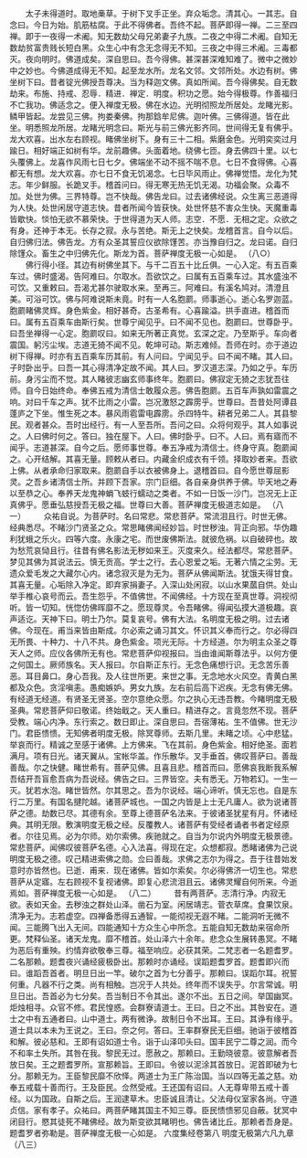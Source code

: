 <!-- { "loadSidebar": true } -->
　　太子未得道时。取地槀草。于树下叉手正坐。弃众垢念。清其心。一其志。自念曰。今日为始。肌筋枯腐。于此不得佛者。吾终不起。菩萨即得一禅。二三至四禅。即于一夜得一术阇。知无数劫父母兄弟妻子九族。二夜之中得二术阇。自知无数劫贫富贵贱长短白黑。众生心中有念无念得无不知。三夜之中得三术阇。三毒都灭。夜向明时。佛道成矣。深自思曰。吾今得佛。甚深甚深难知难了。微中之微妙中之妙也。今佛道成得无不知。起至龙水所。龙名文邻。文邻所处。水边有树。佛坐树下曰。昔者锭光佛授吾尊决。当为释迦文佛。真如所闻。吾今得佛矣。自无数劫来。布施、持戒、忍辱．精进．禅定．明度。积功之愿。始今得极尊。作善福归不亡我功。佛适念之。便入禅度无极。佛在水边。光明彻照龙所居处。龙睹光影。鳞甲皆起。龙尝见三佛。拘娄秦佛。拘那鋡牟尼佛。迦叶佛。三佛得道。皆在此坐。明悉照龙所居。龙睹光明念曰。斯光与前三佛光影齐同。世间得无复有佛乎。龙大欢喜。出水左右顾视。睹佛坐树下。身有三十二相。紫磨金色。光明奕奕过月踰日。相好端正如树有华。龙前趣佛。头面着地。绕佛七匝。身去佛四十里。以七头覆佛上。龙喜作风雨七日七夕。佛端坐不动不摇不喘不息。七日不食得佛。心喜都无有想。龙大欢喜。亦七日不食无饥渴念。七日毕风雨止。佛禅觉悟。龙化为梵志。年少鲜服。长跪叉手。稽首问曰。得无寒无热无饥无渴。功福会聚。众毒不加。处世为佛。三界特尊。岂不快哉。佛告龙曰。过去诸佛经说。众生离三恶道得为人快。处世闲居守道志快。昔者所闻今皆获快。处世怀慈不害众生快。天魔重毒皆歇快。惔怕无欲不慕荣快。于世得道为天人师。志空．不愿．无相之定。众欲之有身。还神于本无。长存之寂。永与苦绝。斯无上之快矣。龙稽首言。自今以后。自归佛归法。佛告龙。方有众圣其誓应仪欲除馑苦。亦当豫自归之。龙曰诺。自归除馑众。畜生之中归佛先化。斯龙为首。菩萨禅度无极一心如是。
（八○）
　　佛行得小径。其边有树佛坐其下。与千二百五十比丘俱。一心入定。有五百乘车过。佛时盛渴。告阿难曰。尔取水。吾欲饮之。曰属有五百乘车过。其水盛浊不可饮。又重敕曰。吾渴尤甚尔驶取水来。至再三。阿难曰。有溪名鸠对。清澄且美。可浴可饮。佛与阿难说斯未竟。时有一人名胞罽。师事逝心。逝心名罗迦蓝。胞罽睹佛灵辉。身色紫金。相好甚奇。古圣希有。心喜踰溢。拱手直进。稽首而曰。属有五百乘车由斯行矣。世尊宁闻见乎。曰不闻不见也。胞罽曰。世尊卧乎。曰吾坐禅得一心定。胞罽叹曰。如来无所著正真觉。玄深之定。乃至斯乎。车向者震国。躬污尘埃。志道无猗不闻不见。乾坤可动。斯志难倾。吾师在时。亦于道边树下得禅。时亦有五百乘车历其前。有人问曰。宁闻见乎。曰不闻不睹。其人曰。子时卧出乎。曰吾一其心得清净定故不闻。其人曰。罗汉道志深。乃如之乎。车历前。身污尘而不觉。其人睹彼志幽玄师事终年。胞罽曰。佛寂定无猗之志犹吾往师。自今日始终命。奉佛五戒为清信士敢履众恶。佛告胞罽。五百车声孰如雷震之响。对曰千车之声。犹不比雨之小雷。岂况激怒之霹雳乎。世尊曰。吾昔处阿谭县蓬庐之下坐。惟生死之本。暴风雨雹雷电霹雳。杀四特牛。耕者兄弟二人。其县黎民。观者甚众。吾时出经行。有一人至吾所。吾问之曰。众将何观乎。其人如事说之。人曰佛时何之。答曰。独在屋下。人曰。佛时卧乎。曰不。人曰。焉有寤而不闻乎。志道甚深。自今之后。愿师事世尊。奉五净戒为清信士。终身守真。胞罽闻之。心开结解。其喜无量。顾敕从者曰。内藏金织成衣有千领。择取妙者来。吾欲上佛。从者承命归家取来。胞罽自手以衣被佛身上。退稽首曰。自今愿世尊屈影灵。之吾乡诸清信士所。并顾下吾家。宗门巨细。各自亲身供养于佛。毕天地之寿以至恭之心。奉养天龙鬼神蜎飞蚑行蠕动之类者。不如一日饭一沙门。岂况无上正真佛乎。愿垂弘慈授吾无极之福。世尊曰大善。菩萨禅度无极道志如是。
（八一）
　　众祐自说。为菩萨时。名曰常悲。常悲菩萨。常流泪且行。时世无佛。经典悉尽。不睹沙门贤圣之众。常思睹佛闻经妙旨。时世秽浊。背正向邪。华伪趣利犹蛾之乐火。四等六度。永康之宅。而世废佛斯法。就彼危祸。以自破碎也。故为愁荒哀恸且行。往昔有佛名影法无秽如来王。灭度来久。经法都尽。常悲菩萨。梦见其佛为其说法云。慎无贡高。学士之行。去心恩爱之垢。无著六情之尘劳。无遗众爱毛发之大藏尔心内。诸念寂灭是为无为。菩萨从佛闻斯法。犹饿夫得甘食。其喜无量。心垢除入净定。即弃家捐妻子。入深山处闲寂。以山水果蓏自供。处山举手椎心哀号而云。吾生怨乎。不值佛世。不闻佛经。十方现在至真世尊。洞视彻听。皆一切知。恍惚仿佛晖靡不之。愿现尊灵。令吾睹佛。得闻弘摸大道极趣。哀声适讫。天神下曰。明士乃尔。莫复哀号。佛有大法。名明度无极之明。过去诸佛。今现在。甫当来皆由斯成。尔必索之诵习其文。怀识其义奉而行之。尔必得四无所畏、十种力、十八不共。身色紫金。项光无际。十方经道。尔为明主众圣之尊天人之师。应仪各佛所无有也。常悲菩萨仰视报曰。当由谁闻斯尊法乎。以何方便之何国土。厥师族名。天人报曰。尔自斯正东行。无念色痛想行识。无念苦乐善恶。耳目鼻口。身心吾我。及人往世所更。来世之事。无念地水火风空。青黄白黑都及众色。贪淫嗔恚。愚痴嫉妒。男女九族。左右前后高下迟疾。无念有佛无佛。有经道无经道。有贤圣无贤圣。空尔意绝众愿。尔之执心无违吾教。今睹明度无极圣典。常悲菩萨仰曰敬诺。终始戢之。天人重曰。精进存之。言竟忽然不现。菩萨受教。端心内净。东行索之。数日即止。深自思曰。吾宿薄祐。生不值佛。世无沙门。君臣愦愦。无知佛者明度无极。除冥尊师。去斯几里。未睹之顷。心中悲猛。举哀而行。精诚之至感于诸佛。上方佛来。飞在其前。身色紫金。相好绝圣。面若满月。项有日光。诸天翼从。宝帐华盖。作乐散华。叉手垂首。佛叹菩萨曰。善哉善哉。尔之快健。睹世希有。菩萨见佛。且喜且悲。稽首而曰。愿佛哀我断我系解吾结开吾盲愈吾病为吾说经。佛告之曰。三界皆空。夫有悉无。万物若幻。一生一灭。犹若水泡。睹世皆然。尔其思之。吾为尔说经。端心谛听。慎无忘也。自是东行二万里。有国名揵陀越。诸菩萨城也。一国之内皆是上士无凡庸人。欲为说诸菩萨之德。劫数已尽。其德有余。至尊上德菩萨名法来。于彼诸圣犹星有月。怀诸经典。其明无限。敷演明度无极之经。反覆教人。诸菩萨有受经者诵者书者定经原者。尔往见焉。必为尔师。劝尔索佛。疾驰就之。自当为尔说内外明度无极景德。常悲菩萨。闻佛叹彼菩萨名德。心入法喜。得现在定。众想都寂。悉睹诸佛为己说明度无极之德。叹己精进索佛之勋。佥曰善哉。求佛之志尔为得之。吾于往昔始发意时亦皆然也。已逝．甫来．现在诸佛。皆如尔索矣。尔必得佛济一切生也。常悲菩萨从定寤。左右顾视不复视诸佛。即复心悲流泪且云。诸佛灵耀自何所来。今逝焉如。菩萨禅度无极一心如是。
（八二）
　　昔有两菩萨。志清行净。内寂无欲。表如天金。去秽浊之群处山泽。凿石为室。闲居靖志。菅衣草席。食果饮泉。清净无为。志若虚空。四禅备悉得五通智。一能彻视无遐不睹。二能洞听无微不闻。三能腾飞出入无间。四能通知十方众生心中所念。五能自知无数劫来宿命所更。梵释仙圣。诸天龙鬼。靡不稽首。处山泽六十余年。悲念众生展转愚冥。不睹为恶后有重殃。约情弃欲敬奉三尊。福至响应。必获其荣。二梵志者一名题耆罗。二名那赖。题耆夜兴诵经疲极卧出。那赖时亦诵经。误蹈题耆罗首。题耆即兴而曰。谁蹈吾首者。明旦日出一竿。破尔之首为七分善乎。那赖曰。误蹈尔耳。祝誓何重。凡器不行之类。尚有相触。岂况于人共处。终年而不误失乎。尔言常诚。明旦日出。吾首必为七分矣。吾当制日不令其出。遂尔不出。五日之间。举国幽冥。炬烛相寻。众官不修。君民惶惑。会群寮请道士。王曰。日之不出。其咎安在。道士之中有五通者曰。山中道士。两有微诤。故制日令不出耳。王曰。其诤有缘乎。道士具以本未为王说之。王曰。奈之何。答曰。王率群寮民无巨细。驰诣于彼稽首和解。彼必慈和。王即有诏如道士令。诣于山泽叩头曰。国丰民宁二尊之润。而今不和率土失所。其咎在我。黎民无过。愿赦之。那赖曰。王勤晓彼意。彼意解者吾放日矣。王之题耆罗所。宣那赖旨。王即曰。令彼以泥涂其首放日。泥首即破为七分。那赖无为。王臣黎民靡不欣怿。两道士为王广陈治国。当以四等无盖之慈。劝奉五戒载十善而行。王及臣民。佥然受戒。王还国有诏曰。人无尊卑带五戒十善经。以为国政。自斯之后。王润逮草木。忠臣诚且清让。父法母仪室家各尚。守道贞信。家有孝子。众祐曰。两菩萨睹其国主不知三尊。臣民愦愦邪见自蔽。犹冥中闭目行。愍其徒死不睹佛经。故为斯变欲其睹明也。佛告诸比丘。那赖者吾身是。题耆罗者弥勒是。菩萨禅度无极一心如是。
六度集经卷第八
明度无极第六凡九章（八三）
